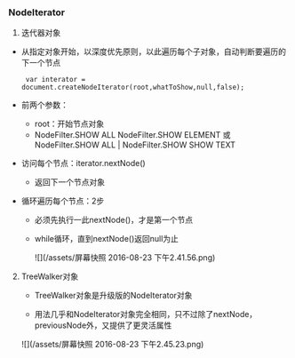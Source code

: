 ### NodeIterator

 1. 迭代器对象

  - 从指定对象开始，以深度优先原则，以此遍历每个子对象，自动判断要遍历的下一个节点

     ` var interator = document.createNodeIterator(root,whatToShow,null,false);`

   - 前两个参数：

     - root：开始节点对象
     - NodeFilter.SHOW ALL 
NodeFilter.SHOW ELEMENT
或NodeFilter.SHOW ALL | NodeFilter.SHOW SHOW TEXT

   - 访问每个节点：iterator.nextNode()

     - 返回下一个节点对象

  - 循环遍历每个节点：2步

     - 必须先执行一此nextNode()，才是第一个节点
     - while循环，直到nextNode()返回null为止

        ![](/assets/屏幕快照 2016-08-23 下午2.41.56.png)
     
2. TreeWalker对象

   - TreeWalker对象是升级版的NodeIterator对象

   - 用法几乎和NodeIterator对象完全相同，只不过除了nextNode，previousNode外，又提供了更灵活属性

    ![](/assets/屏幕快照 2016-08-23 下午2.45.23.png)